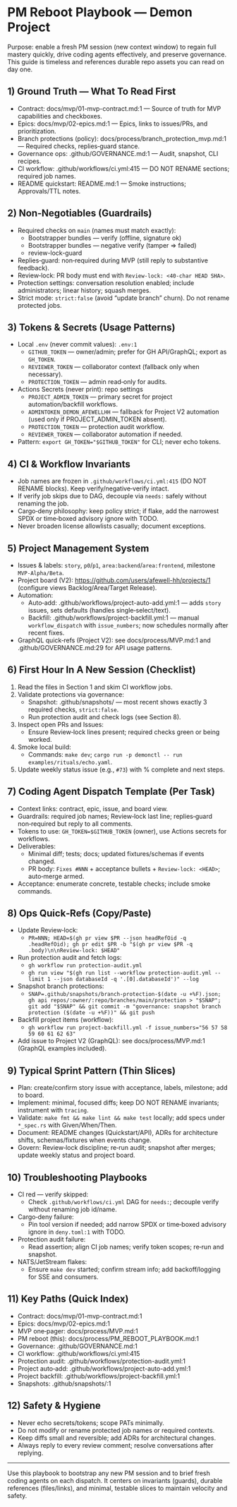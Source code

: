 # PM Reboot Playbook — Demon Project

Purpose: enable a fresh PM session (new context window) to regain full mastery quickly, drive coding agents effectively, and preserve governance. This guide is timeless and references durable repo assets you can read on day one.

## 1) Ground Truth — What To Read First
- Contract: docs/mvp/01-mvp-contract.md:1 — Source of truth for MVP capabilities and checkboxes.
- Epics: docs/mvp/02-epics.md:1 — Epics, links to issues/PRs, and prioritization.
- Branch protections (policy): docs/process/branch_protection_mvp.md:1 — Required checks, replies‑guard stance.
- Governance ops: .github/GOVERNANCE.md:1 — Audit, snapshot, CLI recipes.
- CI workflow: .github/workflows/ci.yml:415 — DO NOT RENAME sections; required job names.
- README quickstart: README.md:1 — Smoke instructions; Approvals/TTL notes.

## 2) Non‑Negotiables (Guardrails)
- Required checks on `main` (names must match exactly):
  - Bootstrapper bundles — verify (offline, signature ok)
  - Bootstrapper bundles — negative verify (tamper ⇒ failed)
  - review-lock-guard
- Replies‑guard: non‑required during MVP (still reply to substantive feedback).
- Review‑lock: PR body must end with `Review-lock: <40‑char HEAD SHA>`.
- Protection settings: conversation resolution enabled; include administrators; linear history; squash merges.
- Strict mode: `strict:false` (avoid “update branch” churn). Do not rename protected jobs.

## 3) Tokens & Secrets (Usage Patterns)
- Local `.env` (never commit values): `.env:1`
  - `GITHUB_TOKEN` — owner/admin; prefer for GH API/GraphQL; export as `GH_TOKEN`.
  - `REVIEWER_TOKEN` — collaborator context (fallback only when necessary).
  - `PROTECTION_TOKEN` — admin read‑only for audits.
- Actions Secrets (never print): repo settings
  - `PROJECT_ADMIN_TOKEN` — primary secret for project automation/backfill workflows.
  - `ADMINTOKEN_DEMON_AFEWELLHH` — fallback for Project V2 automation (used only if PROJECT_ADMIN_TOKEN absent).
  - `PROTECTION_TOKEN` — protection audit workflow.
  - `REVIEWER_TOKEN` — collaborator automation if needed.
- Pattern: `export GH_TOKEN="$GITHUB_TOKEN"` for CLI; never echo tokens.

## 4) CI & Workflow Invariants
- Job names are frozen in `.github/workflows/ci.yml:415` (DO NOT RENAME blocks). Keep verify/negative‑verify intact.
- If verify job skips due to DAG, decouple via `needs:` safely without renaming the job.
- Cargo‑deny philosophy: keep policy strict; if flake, add the narrowest SPDX or time‑boxed advisory ignore with TODO.
- Never broaden license allowlists casually; document exceptions.

## 5) Project Management System
- Issues & labels: `story`, `p0`/`p1`, `area:backend`/`area:frontend`, milestone `MVP‑Alpha/Beta`.
- Project board (V2): https://github.com/users/afewell-hh/projects/1 (configure views Backlog/Area/Target Release).
- Automation:
  - Auto‑add: .github/workflows/project-auto-add.yml:1 — adds `story` issues, sets defaults (handles single‑select/text).
  - Backfill: .github/workflows/project-backfill.yml:1 — manual `workflow_dispatch` with `issue_numbers`; now schedules normally after recent fixes.
- GraphQL quick‑refs (Project V2): see docs/process/MVP.md:1 and .github/GOVERNANCE.md:29 for API usage patterns.

## 6) First Hour In A New Session (Checklist)
1) Read the files in Section 1 and skim CI workflow jobs.
2) Validate protections via governance:
   - Snapshot: .github/snapshots/ — most recent shows exactly 3 required checks, `strict:false`.
   - Run protection audit and check logs (see Section 8).
3) Inspect open PRs and Issues:
   - Ensure Review‑lock lines present; required checks green or being worked.
4) Smoke local build:
   - Commands: `make dev`; `cargo run -p demonctl -- run examples/rituals/echo.yaml`.
5) Update weekly status issue (e.g., `#73`) with % complete and next steps.

## 7) Coding Agent Dispatch Template (Per Task)
- Context links: contract, epic, issue, and board view.
- Guardrails: required job names; Review‑lock last line; replies‑guard non‑required but reply to all comments.
- Tokens to use: `GH_TOKEN=$GITHUB_TOKEN` (owner), use Actions secrets for workflows.
- Deliverables:
  - Minimal diff; tests; docs; updated fixtures/schemas if events changed.
  - PR body: `Fixes #NNN` + acceptance bullets + `Review-lock: <HEAD>`; auto‑merge armed.
- Acceptance: enumerate concrete, testable checks; include smoke commands.

## 8) Ops Quick‑Refs (Copy/Paste)
- Update Review‑lock:
  - ``PR=NNN; HEAD=$(gh pr view $PR --json headRefOid -q .headRefOid); gh pr edit $PR -b "$(gh pr view $PR -q .body)\n\nReview-lock: $HEAD"``
- Run protection audit and fetch logs:
  - `gh workflow run protection-audit.yml`
  - ``gh run view "$(gh run list --workflow protection-audit.yml --limit 1 --json databaseId -q '.[0].databaseId')" --log``
- Snapshot branch protections:
  - ``SNAP=.github/snapshots/branch-protection-$(date -u +%F).json; gh api repos/:owner/:repo/branches/main/protection > "$SNAP"; git add "$SNAP" && git commit -m "governance: snapshot branch protection ($(date -u +%F))" && git push``
- Backfill project items (workflow):
  - `gh workflow run project-backfill.yml -f issue_numbers="56 57 58 59 60 61 62 63"`
- Add issue to Project V2 (GraphQL): see docs/process/MVP.md:1 (GraphQL examples included).

## 9) Typical Sprint Pattern (Thin Slices)
- Plan: create/confirm story issue with acceptance, labels, milestone; add to board.
- Implement: minimal, focused diffs; keep DO NOT RENAME invariants; instrument with `tracing`.
- Validate: `make fmt && make lint && make test` locally; add specs under `*_spec.rs` with Given/When/Then.
- Document: README changes (Quickstart/API), ADRs for architecture shifts, schemas/fixtures when events change.
- Govern: Review‑lock discipline; re‑run audit; snapshot after merges; update weekly status and project board.

## 10) Troubleshooting Playbooks
- CI red — verify skipped:
  - Check `.github/workflows/ci.yml` DAG for `needs:`; decouple verify without renaming job id/name.
- Cargo‑deny failure:
  - Pin tool version if needed; add narrow SPDX or time‑boxed advisory ignore in `deny.toml:1` with TODO.
- Protection audit failure:
  - Read assertion; align CI job names; verify token scopes; re‑run and snapshot.
- NATS/JetStream flakes:
  - Ensure `make dev` started; confirm stream info; add backoff/logging for SSE and consumers.

## 11) Key Paths (Quick Index)
- Contract: docs/mvp/01-mvp-contract.md:1
- Epics: docs/mvp/02-epics.md:1
- MVP one‑pager: docs/process/MVP.md:1
- PM reboot (this): docs/process/PM_REBOOT_PLAYBOOK.md:1
- Governance: .github/GOVERNANCE.md:1
- CI workflow: .github/workflows/ci.yml:415
- Protection audit: .github/workflows/protection-audit.yml:1
- Project auto‑add: .github/workflows/project-auto-add.yml:1
- Project backfill: .github/workflows/project-backfill.yml:1
- Snapshots: .github/snapshots/:1

## 12) Safety & Hygiene
- Never echo secrets/tokens; scope PATs minimally.
- Do not modify or rename protected job names or required contexts.
- Keep diffs small and reversible; add ADRs for architectural changes.
- Always reply to every review comment; resolve conversations after replying.

---
Use this playbook to bootstrap any new PM session and to brief fresh coding agents on each dispatch. It centers on invariants (guards), durable references (files/links), and minimal, testable slices to maintain velocity and safety.

